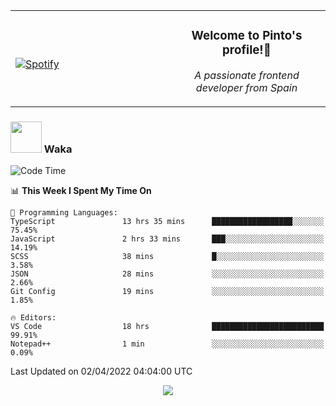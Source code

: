 <table width="100%" align="center"> 
  <tr>
  <td width="50%">
      
&nbsp; <br> [![Spotify](https://novatorem-zeta-rust.vercel.app/api/spotify)](https://open.spotify.com/user/novatorem-zeta-rust)

  </td>
  <td width="50%">
    <h3 align="center">Welcome to Pinto's profile!👋</h3>
    <p align="center"><em>A passionate frontend developer from Spain</em></p>
  </td>
  </table>

### <img src="https://media.giphy.com/media/VgCDAzcKvsR6OM0uWg/giphy.gif" width="50"> Waka

  <!--START_SECTION:waka-->
![Code Time](http://img.shields.io/badge/Code%20Time-215%20hrs%2021%20mins-blue)

📊 **This Week I Spent My Time On** 

```text
💬 Programming Languages: 
TypeScript               13 hrs 35 mins      ██████████████████░░░░░░░   75.45% 
JavaScript               2 hrs 33 mins       ███░░░░░░░░░░░░░░░░░░░░░░   14.19% 
SCSS                     38 mins             █░░░░░░░░░░░░░░░░░░░░░░░░   3.58% 
JSON                     28 mins             ░░░░░░░░░░░░░░░░░░░░░░░░░   2.66% 
Git Config               19 mins             ░░░░░░░░░░░░░░░░░░░░░░░░░   1.85%

🔥 Editors: 
VS Code                  18 hrs              █████████████████████████   99.91% 
Notepad++                1 min               ░░░░░░░░░░░░░░░░░░░░░░░░░   0.09%

```


 Last Updated on 02/04/2022 04:04:00 UTC
<!--END_SECTION:waka-->

<div align="center">
<img src="https://github-readme-stats-gilt-tau.vercel.app/api/top-langs/?username=pinto-hub&layout=compact&theme=dracula" />
</div>
